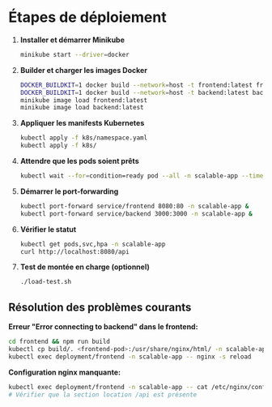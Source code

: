 # Étapes de déploiement

1. **Installer et démarrer Minikube**  
   ```bash
   minikube start --driver=docker
   ```

2. **Builder et charger les images Docker**  
   ```bash
   DOCKER_BUILDKIT=1 docker build --network=host -t frontend:latest frontend/
   DOCKER_BUILDKIT=1 docker build --network=host -t backend:latest backend/
   minikube image load frontend:latest
   minikube image load backend:latest
   ```

3. **Appliquer les manifests Kubernetes**  
   ```bash
   kubectl apply -f k8s/namespace.yaml
   kubectl apply -f k8s/
   ```

4. **Attendre que les pods soient prêts**  
   ```bash
   kubectl wait --for=condition=ready pod --all -n scalable-app --timeout=300s
   ```

5. **Démarrer le port-forwarding**  
   ```bash
   kubectl port-forward service/frontend 8080:80 -n scalable-app &
   kubectl port-forward service/backend 3000:3000 -n scalable-app &
   ```

6. **Vérifier le statut**  
   ```bash
   kubectl get pods,svc,hpa -n scalable-app
   curl http://localhost:8080/api
   ```

7. **Test de montée en charge (optionnel)**  
   ```bash
   ./load-test.sh
   ```

## Résolution des problèmes courants

**Erreur "Error connecting to backend" dans le frontend:**
```bash
cd frontend && npm run build
kubectl cp build/. <frontend-pod>:/usr/share/nginx/html/ -n scalable-app
kubectl exec deployment/frontend -n scalable-app -- nginx -s reload
```

**Configuration nginx manquante:**
```bash
kubectl exec deployment/frontend -n scalable-app -- cat /etc/nginx/conf.d/default.conf
# Vérifier que la section location /api est présente
```
